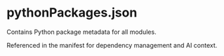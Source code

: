 # pythonPackages.json

Contains Python package metadata for all modules.

Referenced in the manifest for dependency management and AI context.